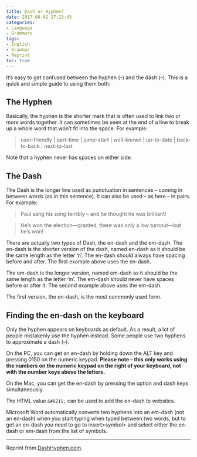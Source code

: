 ```yaml
---
title: Dash or Hyphen?
date: 2017-08-02 17:23:43
categories:
- Language
- Grammars
tags:
- English
- Grammar
- Reprint
toc: true
---
```


It’s easy to get confused between the hyphen (-) and the dash (–). This is a quick and simple guide to using them both:

## The Hyphen

Basically, the hyphen is the shorter mark that is often used to link two or more words together. It can sometimes be seen at the end of a line to break up a whole word that won’t fit into the space. For example:

> user-friendly | part-time | jump-start | well-known | up-to-date | back-to-back | next-to-last

Note that a hyphen never has spaces on either side.

## The Dash

The Dash is the longer line used as punctuation in sentences – coming in between words (as in this sentence). It can also be used – as here – in pairs. For example:

> Paul sang his song terribly – and he thought he was brilliant!

> He’s won the election—granted, there was only a low turnout—but he’s won!

There are actually two types of Dash, the en-dash and the em-dash. The en-dash is the shorter version of the dash, named en-dash as it should be the same length as the letter ‘n’. The en-dash should always have spacing before and after. The first example above uses the en-dash.

The em-dash is the longer version, named em-dash as it should be the same length as the letter ‘m’. The em-dash should never have spaces before or after it. The second example above uses the em-dash.

The first version, the en-dash, is the most commonly used form.

## Finding the en-dash on the keyboard

Only the hyphen appears on keyboards as default. As a result, a lot of people mistakenly use the hyphen instead. Some people use two hyphens to approximate a dash (–).

On the PC, you can get an en-dash by holding down the ALT key and pressing 0150 on the numeric keypad. **Please note – this only works using the numbers on the numeric keypad on the right of your keyboard, not with the number keys above the letters.**

On the Mac, you can get the en-dash by pressing the option and dash keys simultaneously.

The HTML value `&#8211;` can be used to add the en-dash to websites.

Microsoft Word automatically converts two hyphens into an em-dash (not an en-dash) when you start typing when typed between two words, but to get an en-dash you need to go to insert>symbol> and select either the en-dash or em-dash from the list of symbols.

-----

Reprint from [DashHyphen.com](http://www.dashhyphen.com/).